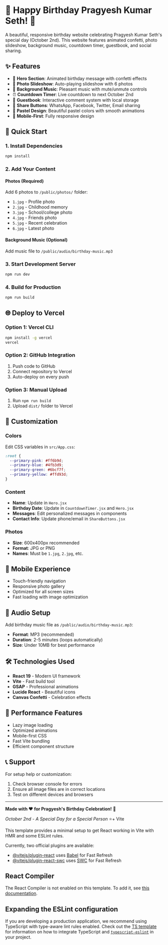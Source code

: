 # 🎉 Happy Birthday Pragyesh Kumar Seth! 🎂

A beautiful, responsive birthday website celebrating Pragyesh Kumar Seth's special day (October 2nd). This website features animated confetti, photo slideshow, background music, countdown timer, guestbook, and social sharing.

## ✨ Features

- 🎊 **Hero Section**: Animated birthday message with confetti effects
- 📸 **Photo Slideshow**: Auto-playing slideshow with 6 photos
- 🎵 **Background Music**: Pleasant music with mute/unmute controls
- ⏰ **Countdown Timer**: Live countdown to next October 2nd
- 💌 **Guestbook**: Interactive comment system with local storage
- 📱 **Share Buttons**: WhatsApp, Facebook, Twitter, Email sharing
- 🎨 **Pastel Design**: Beautiful pastel colors with smooth animations
- 📱 **Mobile-First**: Fully responsive design

## 🚀 Quick Start

### 1. Install Dependencies
```bash
npm install
```

### 2. Add Your Content

#### Photos (Required)
Add 6 photos to `/public/photos/` folder:
- `1.jpg` - Profile photo
- `2.jpg` - Childhood memory  
- `3.jpg` - School/college photo
- `4.jpg` - Friends photo
- `5.jpg` - Recent celebration
- `6.jpg` - Latest photo

#### Background Music (Optional)
Add music file to `/public/audio/birthday-music.mp3`

### 3. Start Development Server
```bash
npm run dev
```

### 4. Build for Production
```bash
npm run build
```

## 🌐 Deploy to Vercel

### Option 1: Vercel CLI
```bash
npm install -g vercel
vercel
```

### Option 2: GitHub Integration
1. Push code to GitHub
2. Connect repository to Vercel
3. Auto-deploy on every push

### Option 3: Manual Upload
1. Run `npm run build`
2. Upload `dist/` folder to Vercel

## 🎨 Customization

### Colors
Edit CSS variables in `src/App.css`:
```css
:root {
  --primary-pink: #ff6b9d;
  --primary-blue: #4fb3d9;
  --primary-green: #6bcf7f;  
  --primary-yellow: #ffd93d;
}
```

### Content
- **Name**: Update in `Hero.jsx`
- **Birthday Date**: Update in `CountdownTimer.jsx` and `Hero.jsx`  
- **Messages**: Edit personalized messages in components
- **Contact Info**: Update phone/email in `ShareButtons.jsx`

### Photos
- **Size**: 600x400px recommended
- **Format**: JPG or PNG
- **Names**: Must be `1.jpg`, `2.jpg`, etc.

## 📱 Mobile Experience

- Touch-friendly navigation
- Responsive photo gallery
- Optimized for all screen sizes
- Fast loading with image optimization

## 🎵 Audio Setup

Add birthday music file as `/public/audio/birthday-music.mp3`:
- **Format**: MP3 (recommended)
- **Duration**: 2-5 minutes (loops automatically)
- **Size**: Under 10MB for best performance

## 🛠️ Technologies Used

- **React 19** - Modern UI framework
- **Vite** - Fast build tool
- **GSAP** - Professional animations
- **Lucide React** - Beautiful icons
- **Canvas Confetti** - Celebration effects

## 🎯 Performance Features

- Lazy image loading
- Optimized animations
- Mobile-first CSS
- Fast Vite bundling
- Efficient component structure

## 📞 Support

For setup help or customization:
1. Check browser console for errors
2. Ensure all image files are in correct locations
3. Test on different devices and browsers

---

**Made with ❤️ for Pragyesh's Birthday Celebration!** 🎊

*October 2nd - A Special Day for a Special Person* ⭐+ Vite

This template provides a minimal setup to get React working in Vite with HMR and some ESLint rules.

Currently, two official plugins are available:

- [@vitejs/plugin-react](https://github.com/vitejs/vite-plugin-react/blob/main/packages/plugin-react) uses [Babel](https://babeljs.io/) for Fast Refresh
- [@vitejs/plugin-react-swc](https://github.com/vitejs/vite-plugin-react/blob/main/packages/plugin-react-swc) uses [SWC](https://swc.rs/) for Fast Refresh

## React Compiler

The React Compiler is not enabled on this template. To add it, see [this documentation](https://react.dev/learn/react-compiler/installation).

## Expanding the ESLint configuration

If you are developing a production application, we recommend using TypeScript with type-aware lint rules enabled. Check out the [TS template](https://github.com/vitejs/vite/tree/main/packages/create-vite/template-react-ts) for information on how to integrate TypeScript and [`typescript-eslint`](https://typescript-eslint.io) in your project.
